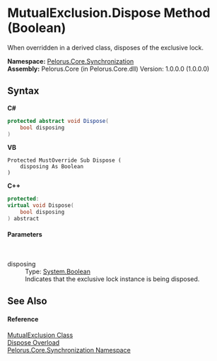 # MutualExclusion.Dispose Method (Boolean)
 

When overridden in a derived class, disposes of the exclusive lock.

**Namespace:**&nbsp;<a href="3DF715C2">Pelorus.Core.Synchronization</a><br />**Assembly:**&nbsp;Pelorus.Core (in Pelorus.Core.dll) Version: 1.0.0.0 (1.0.0.0)

## Syntax

**C#**<br />
``` C#
protected abstract void Dispose(
	bool disposing
)
```

**VB**<br />
``` VB
Protected MustOverride Sub Dispose ( 
	disposing As Boolean
)
```

**C++**<br />
``` C++
protected:
virtual void Dispose(
	bool disposing
) abstract
```


#### Parameters
&nbsp;<dl><dt>disposing</dt><dd>Type: <a href="http://msdn2.microsoft.com/en-us/library/a28wyd50" target="_blank">System.Boolean</a><br />Indicates that the exclusive lock instance is being disposed.</dd></dl>

## See Also


#### Reference
<a href="516E972A">MutualExclusion Class</a><br /><a href="12B8A3DE">Dispose Overload</a><br /><a href="3DF715C2">Pelorus.Core.Synchronization Namespace</a><br />